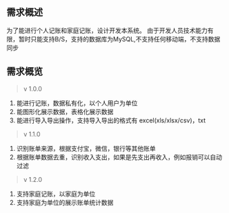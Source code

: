 
## 需求概述

为了能进行个人记账和家庭记账，设计开发本系统。
由于开发人员技术能力有限，暂时只能支持B/S，支持的数据库为MySQL,不支持任何移动端，不支持数据同步

## 需求概览
> v 1.0.0
1. 能进行记账，数据私有化，以个人用户为单位
2. 能图形化展示数据，表格化展示数据
3. 能进行导入导出操作，支持导入导出的格式有 excel(xls/xlsx/csv)，txt

> v 1.1.0 
1. 识别账单来源，根据支付宝，微信，银行等其他账单
2. 根据账单数据去重，识别收入支出，如果是先支出再收入，例如报销可以自动过滤

> v 1.2.0
1. 支持家庭记账，以家庭为单位
2. 支持家庭为单位的展示账单统计数据

